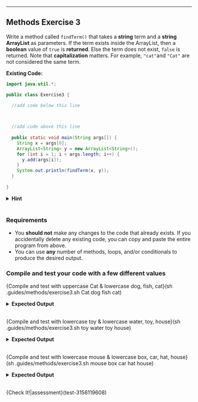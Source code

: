 ---

## Methods Exercise 3

Write a method called `findTerm()` that takes a **string** term and a **string ArrayList** as parameters. If the term exists inside the ArrayList, then a **boolean** value of `true` is **returned**. Else the term does not exist, `false` is returned. Note that **capitalization** matters. For example, `"cat"`and `"Cat"` are not considered the same term.

**Existing Code:**
```java
import java.util.*;

public class Exercise3 {
  
  //add code below this line



  //add code above this line
  
  public static void main(String args[]) {
    String x = args[0];
    ArrayList<String> y = new ArrayList<String>();
    for (int i = 1; i < args.length; i++) {
      y.add(args[i]);
    }
    System.out.println(findTerm(x, y));
  }
  
}
```

<details><summary><b>Hint</b></summary>The <code>main()</code> method's job is to take the first command and turn it into a boolean <code>x</code>. Then take the second command and every command after and turn those into integers. These integers are then added to an ArrayList <code>y</code>. Your task is to check whether the boolean is true or false and print only the relevant integers within the ArrayList that correspond to true or false.</details><br>

### Requirements
* You **should not** make any changes to the code that already exists. If you accidentally delete any existing code, you can copy and paste the entire program from above.
* You can use **any** number of methods, loops, and/or conditionals to produce the desired output.

### Compile and test your code with a few different values

{Compile and test with uppercase Cat & lowercase dog, fish, cat}(sh .guides/methods/exercise3.sh Cat dog fish cat)
<details><summary><b>Expected Output</b></summary><code>false</code></details><br>

{Compile and test with lowercase toy & lowercase water, toy, house}(sh .guides/methods/exercise3.sh toy water toy house)
<details><summary><b>Expected Output</b></summary><code>true</code></details><br>

{Compile and test with lowercase mouse & lowercase box, car, hat, house}(sh .guides/methods/exercise3.sh mouse box car hat house)
<details><summary><b>Expected Output</b></summary><code>false</code></details><br>

{Check It!|assessment}(test-3156119608)
